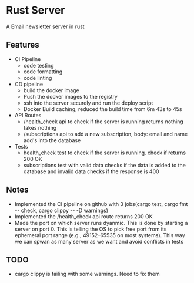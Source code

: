 # Rust Server

A Email newsletter server in rust

## Features

- CI Pipeline
  - code testing
  - code formatting
  - code linting
- CD pipeline
  - build the docker image
  - Push the docker images to the registry
  - ssh into the server securely and run the deploy script
  - Docker Build caching, reduced the build time from 6m 43s to 45s
- API Routes
  - /health_check api to check if the server is running returns nothing takes nothing
  - /subscriptions api to add a new subscription, body: email and name add's into the database
- Tests
  - health_check test to check if the server is running. check if returns 200 OK
  - subscriptions test with valid data checks if the data is added to the database and invalid data checks if the response is 400

## Notes

- Implemented the CI pipeline on github with 3 jobs(cargo test, cargo fmt -- check, cargo clippy -- -D warnings)
- Implemented the /health_check api route returns 200 OK
- Made the port on which server runs dyanmic. This is done by starting a server on port 0. This is telling the OS to pick free port from its ephemeral port range (e.g., 49152–65535 on most systems). This way we can spwan as many server as we want and avoid conflicts in tests

## TODO

- cargo clippy is failing with some warnings. Need to fix them
